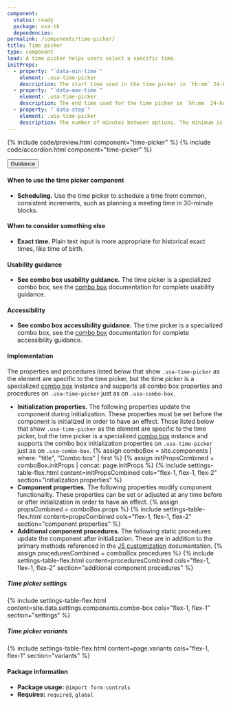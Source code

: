 ```yaml
---
component:
  status: ready
  package: usa-tk
  dependencies:
permalink: /components/time-picker/
title: Time picker
type: component
lead: A time picker helps users select a specific time.
initProps:
  - property: "`data-min-time`"
    element: .usa-time-picker
    description: The start time used in the time picker in `hh:mm` 24-hour format. The default is `00:00`.
  - property: "`data-max-time`"
    element: .usa-time-picker
    description: The end time used for the time picker in `hh:mm` 24-hour format. The default is `23:59`.
  - property: "`data-step`"
    element: .usa-time-picker
    description: The number of minutes between options. The minimum is `1` minute and the default is `30` minutes.
---
```


{% include code/preview.html component="time-picker" %}
{% include code/accordion.html component="time-picker" %}

<div class="usa-accordion usa-accordion--bordered site-accordion-docs">
  <button class="usa-button-unstyled usa-accordion__button"
      aria-expanded="true" aria-controls="time-picker-docs">
    Guidance
  </button>
  <div id="time-picker-docs" aria-hidden="false" class="usa-accordion__content site-component-usage">
    <h4>When to use the time picker component</h4>
    <ul class="usa-content-list">
      <li><strong>Scheduling.</strong> Use the time picker to schedule a time from common, consistent increments, such as planning a meeting time in 30-minute blocks.</li>
    </ul>
    <h4>When to consider something else</h4>
    <ul class="usa-content-list">
      <li><strong>Exact time.</strong> Plain text input is more appropriate for historical exact times, like time of birth.</li>
    </ul>
    <h4>Usability guidance</h4>
    <ul class="usa-content-list">
      <li><strong>See combo box usability guidance.</strong> The time picker is a specialized combo box, see the <a href="{{ site.baseurl }}/components/form-controls/#combo-box">combo box</a> documentation for complete usability guidance.</li>
    </ul>
    <h4 class="usa-heading">Accessibility</h4>
    <ul class="usa-content-list">
      <li><strong>See combo box accessibility guidance.</strong> The time picker is a specialized combo box, see the <a href="{{ site.baseurl }}/components/form-controls/#combo-box">combo box</a> documentation for complete accessibility guidance.</li>
    </ul>
    <h4 class="usa-heading">Implementation</h4>
<div class="usa-prose site-prose">
  <p>The properties and procedures listed below that show <code>.usa-time-picker</code> as the element are specific to the time picker, but the time picker is a specialized <a href="{{ site.baseurl }}/components/form-controls/#combo-box">combo box</a> instance and supports all combo box properties and procedures on <code>.usa-time-picker</code> just as on <code>.usa-combo-box</code>. </p>
  <ul class="usa-content-list">
    <li>
        <strong>Initialization properties.</strong> The following properties update the component during initialization. These properties must be set before the component is initialized in order to have an effect. Those listed below that show <code>.usa-time-picker</code> as the element are specific to the time picker, but the time picker is a specialized <a href="{{ site.baseurl }}/components/form-controls/#combo-box">combo box</a> instance and supports the combo box initialization properties on <code>.usa-time-picker</code> just as on <code>.usa-combo-box</code>.
        {% assign comboBox = site.components | where: "title", "Combo box" | first %}
        {% assign initPropsCombined = comboBox.initProps | concat: page.initProps %}
        {% include settings-table-flex.html
          content=initPropsCombined
          cols="flex-1, flex-1, flex-2"
          section="initialization properties"
        %}
    </li>
    <li class="border-0">
        <strong>Component properties.</strong> The following properties modify component functionality. These properties can be set or adjusted at any time before or after initialization in order to have an effect.
        {% assign propsCombined = comboBox.props %}
        {% include settings-table-flex.html
          content=propsCombined
          cols="flex-1, flex-1, flex-2"
          section="component properties"
        %}
    </li>
    <li class="border-0">
        <strong>Additional component procedures.</strong> The following static procedures update the component after initialization. These are in addition to the primary methods referenced in the <a href="{{ site.baseurl }}/documentation/developers/#js-customization">JS customization</a> documentation.
        {% assign proceduresCombined = comboBox.procedures %}
        {% include settings-table-flex.html
          content=proceduresCombined
          cols="flex-1, flex-1, flex-2"
          section="additional component procedures"
        %}
    </li>
  </ul>
</div>
    <h5 id="time-picker-settings">Time picker settings</h5>
    {% include settings-table-flex.html
      content=site.data.settings.components.combo-box
      cols="flex-1, flex-1"
      section="settings"
    %}
    <h5 id="time-picker-variants">Time picker variants</h5>
    {% include settings-table-flex.html
      content=page.variants
      cols="flex-1, flex-1"
      section="variants"
    %}
    <h4 class="usa-heading">Package information</h4>
    <ul class="usa-content-list">
      <li>
        <strong>Package usage:</strong> <code>@import form-controls</code>
      </li>
      <li>
        <strong>Requires:</strong> <code>required</code>, <code>global</code>
      </li>
    </ul>
  </div>
</div>
